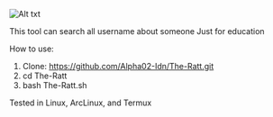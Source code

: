 ![Alt txt](https://i.postimg.cc/RV3pYsr0/IMG-20241005-143430-2-2.jpg)

This tool can search all username about someone
Just for education

How to use:
1. Clone: https://github.com/Alpha02-Idn/The-Ratt.git
2. cd The-Ratt
3. bash The-Ratt.sh

Tested in Linux, ArcLinux, and Termux
